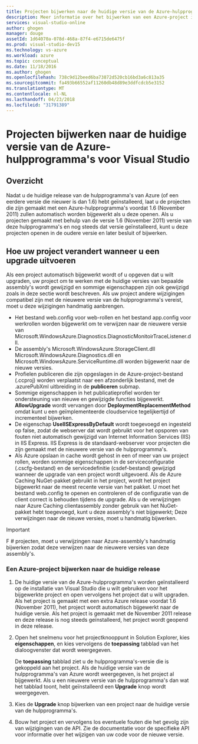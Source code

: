 ```yaml
---
title: Projecten bijwerken naar de huidige versie van de Azure-hulpprogramma's | Microsoft Docs
description: Meer informatie over het bijwerken van een Azure-project in Visual Studio naar de huidige versie van de Azure-hulpprogramma 's
services: visual-studio-online
author: ghogen
manager: douge
assetId: 1d64070a-078d-468a-87f4-e6715de6475f
ms.prod: visual-studio-dev15
ms.technology: vs-azure
ms.workload: azure
ms.topic: conceptual
ms.date: 11/18/2016
ms.author: ghogen
ms.openlocfilehash: 738c9d12beed6ba73872d520cb16bd3a6c813a35
ms.sourcegitcommit: fa493b66552af11260db48d89e3ddfcdcb5e3152
ms.translationtype: MT
ms.contentlocale: nl-NL
ms.lasthandoff: 04/23/2018
ms.locfileid: "31791389"
---
```

# <a name="how-to-upgrade-projects-to-the-current-version-of-the-azure-tools-for-visual-studio"></a>Projecten bijwerken naar de huidige versie van de Azure-hulpprogramma's voor Visual Studio
## <a name="overview"></a>Overzicht
Nadat u de huidige release van de hulpprogramma's van Azure (of een eerdere versie die nieuwer is dan 1.6) hebt geïnstalleerd, laat u de projecten die zijn gemaakt met een Azure-hulpprogramma's voordat 1.6 (November 2011) zullen automatisch worden bijgewerkt als u deze openen. Als u projecten gemaakt met behulp van de versie 1.6 (November 2011) versie van deze hulpprogramma's en nog steeds dat versie geïnstalleerd, kunt u deze projecten openen in de oudere versie en later besluit of bijwerken.

## <a name="how-your-project-changes-when-you-upgrade-it"></a>Hoe uw project verandert wanneer u een upgrade uitvoeren
Als een project automatisch bijgewerkt wordt of u opgeven dat u wilt upgraden, uw project om te werken met de huidige versies van bepaalde assembly's wordt gewijzigd en sommige eigenschappen zijn ook gewijzigd zoals in deze sectie wordt beschreven. Als uw project andere wijzigingen compatibel zijn met de nieuwere versie van de hulpprogramma's vereist, moet u deze wijzigingen handmatig aanbrengen.

* Het bestand web.config voor web-rollen en het bestand app.config voor werkrollen worden bijgewerkt om te verwijzen naar de nieuwere versie van Microsoft.WindowsAzure.Diagnostics.DiagnosticMonitoirTraceListener.dll.
* De assembly's Microsoft.WindowsAzure.StorageClient.dll Microsoft.WindowsAzure.Diagnostics.dll en Microsoft.WindowsAzure.ServiceRuntime.dll worden bijgewerkt naar de nieuwe versies.
* Profielen publiceren die zijn opgeslagen in de Azure-project-bestand (.ccproj) worden verplaatst naar een afzonderlijk bestand, met de .azurePubXml uitbreiding in de **publiceren** submap.
* Sommige eigenschappen in het publicatieprofiel worden ter ondersteuning van nieuwe en gewijzigde functies bijgewerkt. **AllowUpgrade** wordt vervangen door **DeploymentReplacementMethod** omdat kunt u een geïmplementeerde cloudservice tegelijkertijd of incrementeel bijwerken.
* De eigenschap **UseIISExpressByDefault** wordt toegevoegd en ingesteld op false, zodat de webserver dat wordt gebruikt voor het opsporen van fouten niet automatisch gewijzigd van Internet Information Services (IIS) in IIS Express. IIS Express is de standaard-webserver voor projecten die zijn gemaakt met de nieuwere versie van de hulpprogramma's.
* Als Azure opslaan in cache wordt gehost in een of meer van uw project rollen, worden sommige eigenschappen in de serviceconfiguratie (.cscfg-bestand) en de servicedefinitie (csdef-bestand) gewijzigd wanneer de upgrade van een project wordt uitgevoerd. Als de Azure Caching NuGet-pakket gebruikt in het project, wordt het project bijgewerkt naar de meest recente versie van het pakket. U moet het bestand web.config te openen en controleren of de configuratie van de client correct is behouden tijdens de upgrade. Als u de verwijzingen naar Azure Caching clientassembly zonder gebruik van het NuGet-pakket hebt toegevoegd, kunt u deze assembly's niet bijgewerkt; Deze verwijzingen naar de nieuwe versies, moet u handmatig bijwerken.

> [!IMPORTANT]
> F # projecten, moet u verwijzingen naar Azure-assembly's handmatig bijwerken zodat deze verwijzen naar de nieuwere versies van deze assembly's.
> 
> 

### <a name="how-to-upgrade-an-azure-project-to-the-current-release"></a>Een Azure-project bijwerken naar de huidige release
1. De huidige versie van de Azure-hulpprogramma's worden geïnstalleerd op de installatie van Visual Studio die u wilt gebruiken voor het bijgewerkte project en open vervolgens het project dat u wilt upgraden. Als het project is gemaakt met een extra Azure release voordat 1.6 (November 2011), het project wordt automatisch bijgewerkt naar de huidige versie. Als het project is gemaakt met de November 2011 release en deze release is nog steeds geïnstalleerd, het project wordt geopend in deze release.
2. Open het snelmenu voor het projectknooppunt in Solution Explorer, kies **eigenschappen**, en kies vervolgens de **toepassing** tabblad van het dialoogvenster dat wordt weergegeven.
   
    De **toepassing** tabblad ziet u de hulpprogramma's-versie die is gekoppeld aan het project. Als de huidige versie van de hulpprogramma's van Azure wordt weergegeven, is het project al bijgewerkt. Als u een nieuwere versie van de hulpprogramma's dan wat het tabblad toont, hebt geïnstalleerd een **Upgrade** knop wordt weergegeven.
3. Kies de **Upgrade** knop bijwerken van een project naar de huidige versie van de hulpprogramma's.
4. Bouw het project en vervolgens los eventuele fouten die het gevolg zijn van wijzigingen van de API. Zie de documentatie voor de specifieke API voor informatie over het wijzigen van uw code voor de nieuwe versie.


